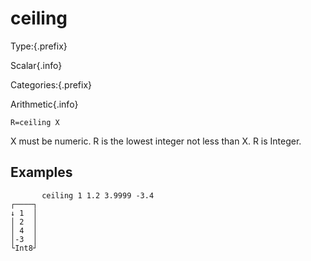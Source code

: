 # ceiling

Type:{.prefix}

Scalar{.info}

Categories:{.prefix}

Arithmetic{.info}

~~~
R=ceiling X
~~~

X must be numeric. R is the lowest integer not less than X.  R is Integer.

## Examples

~~~
       ceiling 1 1.2 3.9999 -3.4
┌────┐
↓ 1  │
│ 2  │
│ 4  │
│-3  │
└Int8┘
~~~


